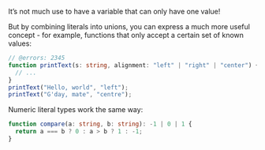It’s not much use to have a variable that can only have one value!

But by combining literals into unions, you can express a much more useful concept - for example, functions that only accept a certain set of known values:
```ts twoslash
// @errors: 2345
function printText(s: string, alignment: "left" | "right" | "center") {
  // ...
}
printText("Hello, world", "left");
printText("G'day, mate", "centre");
```
Numeric literal types work the same way:
```ts
function compare(a: string, b: string): -1 | 0 | 1 {
  return a === b ? 0 : a > b ? 1 : -1;
}
```
